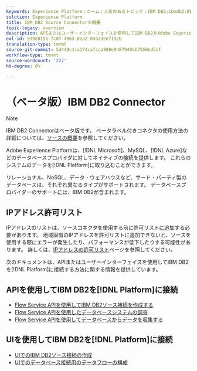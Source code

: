 ```yaml
---
keywords: Experience Platform；ホーム；人気のあるトピック；IBM DB2;ibmdb2;DB2;db2
solution: Experience Platform
title: IBM DB2 Source Connectorの概要
topic-legacy: overview
description: APIまたはユーザーインターフェイスを使用してIBM DB2をAdobe Experience Platformに接続する方法を説明します。
exl-id: 939e0151-fc07-4963-8ea2-0432dee713eb
translation-type: tm+mt
source-git-commit: 5d449c1ca174cafcca988e9487940eb7550bd5cf
workflow-type: tm+mt
source-wordcount: '227'
ht-degree: 0%

---
```


# （ベータ版）IBM DB2 Connector

>[!NOTE]
>
>IBM DB2 Connectorはベータ版です。 ベータラベル付きコネクタの使用方法の詳細については、[ソースの概要](../../home.md#terms-and-conditions)を参照してください。

Adobe Experience Platformは、[!DNL Microsoft]、MySQL、[!DNL Azure]などのデータベースプロバイダに対してネイティブの接続を提供します。 これらのシステムのデータを[!DNL Platform]に取り込むことができます。

リレーショナル、NoSQL、データ・ウェアハウスなど、サード・パーティ製のデータベースは、それぞれ異なるタイプがサポートされます。 データベースプロバイダーのサポートには、IBM DB2が含まれます。

## IPアドレス許可リスト

IPアドレスのリストは、ソースコネクタを使用する前に許可リストに追加する必要があります。 地域固有のIPアドレスを許可リストに追加できないと、ソースを使用する際にエラーが発生したり、パフォーマンスが低下したりする可能性があります。 詳しくは、[IPアドレスの許可リスト](../../ip-address-allow-list.md)ページを参照してください。

次のドキュメントは、APIまたはユーザーインターフェイスを使用してIBM DB2を[!DNL Platform]に接続する方法に関する情報を提供しています。

## APIを使用してIBM DB2を[!DNL Platform]に接続

- [Flow Service APIを使用してIBM DB2ソース接続を作成する](../../tutorials/api/create/databases/ibm-db2.md)
- [Flow Service APIを使用したデータベースシステムの調査](../../tutorials/api/explore/database-nosql.md)
- [Flow Service APIを使用してデータベースからデータを収集する](../../tutorials/api/collect/database-nosql.md)

## UIを使用してIBM DB2を[!DNL Platform]に接続

- [UIでのIBM DB2ソース接続の作成](../../tutorials/ui/create/databases/ibm-db2.md)
- [UIでのデータベース接続用のデータフローの構成](../../tutorials/ui/dataflow/databases.md)

